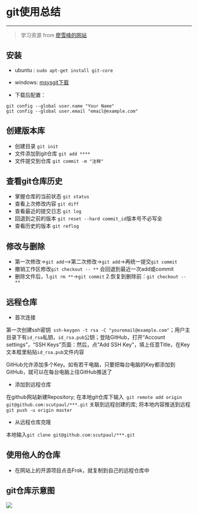 # git使用总结
---

>学习资源 from [廖雪峰的网站](https://www.liaoxuefeng.com)

## 安装
* ubuntu :
`sudo apt-get install git-core`

* windows: [msysgit下载](https://git-for-windows.github.io/)

* 下载后配置：
```
git config --global user.name "Your Name"
git config --global user.email "email@example.com"
```

## 创建版本库
* 创建目录
`git init`
* 文件添加到git仓库
`git add ****`
* 文件提交到仓库
`git commit -m "注释"`

## 查看git仓库历史
* 掌握仓库的当前状态
`git status`
* 查看上次修改内容
`git diff`
* 查看最近的提交日志
`git log`
* 回退到之前的版本
`git reset --hard commit_id`版本号不必写全
* 查看历史的版本
`git reflog`

## 修改与删除
* 第一次修改->`git add`—>第二次修改->`git add`->再统一提交`git commit`
* 撤销工作区修改`git checkout -- **`  会回退到最近一次add或commit
* 删除文件后，1.`git rm **`->`git commit` 2.恢复到删除前：`git checkout -- **`

## 远程仓库
* 首次连接

第一次创建ssh密钥` ssh-keygen -t rsa -C "youremail@example.com"`；用户主目录下有`id_rsa`私钥，`id_rsa.pub`公钥；登陆GitHub，打开“Account settings”，“SSH Keys”页面：然后，点“Add SSH Key”，填上任意Title，在Key文本框里粘贴`id_rsa.pub`文件内容

GitHub允许添加多个Key。如有若干电脑，只要把每台电脑的Key都添加到GitHub，就可以在每台电脑上往GitHub推送了

* 添加到远程仓库

在github网站新建Repository; 在本地git仓库下输入` git remote add origin git@github.com:scutpaul/***.git` 关联到远程创建的库; 将本地内容推送到远程`git push -u origin master`

* 从远程仓库克隆

本地输入`git clone git@github.com:scutpaul/***.git`

## 使用他人的仓库

* 在网站上的开源项目点击Frok，就复制到自己的远程仓库中


## git仓库示意图
![](http://ovwzquk58.bkt.clouddn.com/tools/using_git/graph/0.jpg)
